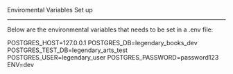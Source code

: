 Enviromental Variables Set up

---

Below are the environmental variables that needs to be set in a .env file:

POSTGRES_HOST=127.0.0.1
POSTGRES_DB=legendary_books_dev
POSTGRES_TEST_DB=legendary_arts_test
POSTGRES_USER=legendary_user
POSTGRES_PASSWORD=password123
ENV=dev
